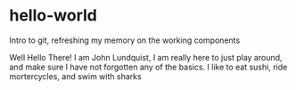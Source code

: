 # hello-world
Intro to git, refreshing my memory on the working components

Well Hello There!  I am John Lundquist, I am really here to just play around, and make sure I have not forgotten any of the basics.
I like to eat sushi, ride mortercycles, and swim with sharks

